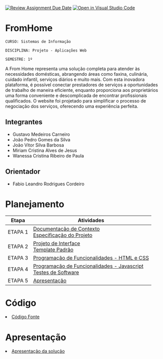 [![Review Assignment Due Date](https://classroom.github.com/assets/deadline-readme-button-24ddc0f5d75046c5622901739e7c5dd533143b0c8e959d652212380cedb1ea36.svg)](https://classroom.github.com/a/aoh8Jdra)
[![Open in Visual Studio Code](https://classroom.github.com/assets/open-in-vscode-718a45dd9cf7e7f842a935f5ebbe5719a5e09af4491e668f4dbf3b35d5cca122.svg)](https://classroom.github.com/online_ide?assignment_repo_id=11600271&assignment_repo_type=AssignmentRepo)
# FromHome

`CURSO: Sistemas de Informação`

`DISCIPLINA: Projeto - Aplicações Web`

`SEMESTRE: 1º`

A From Home representa uma solução completa para atender às necessidades domésticas, abrangendo áreas como faxina, culinária, cuidado infantil, serviços diários e muito mais. Com esta inovadora plataforma, é possível conectar prestadores de serviços a oportunidades de trabalho de maneira eficiente, enquanto proporciona aos proprietários uma forma conveniente e descomplicada de encontrar profissionais qualificados. O website foi projetado para simplificar o processo de negociação dos serviços, oferecendo uma experiência perfeita.

## Integrantes

* Gustavo Medeiros Carneiro
* João Pedro Gomes da Silva
* João Vitor Silva Barbosa
* Miriam Cristina Alves de Jesus
* Wanessa Cristina Ribeiro de Paula

## Orientador

* Fabio Leandro Rodrigues Cordeiro 

# Planejamento

| Etapa         | Atividades |
|  :----:   | ----------- |
| ETAPA 1         |[Documentação de Contexto](docs/context.md) <br> [Especificação do Projeto](docs/especification.md) |
| ETAPA 2         |[Projeto de Interface](docs/interface.md) <br> [Template Padrão](docs/template.md) |
| ETAPA 3         |[Programação de Funcionalidades - HTML e CSS](docs/development.md) |
| ETAPA 4        |[Programação de Funcionalidades - Javascript](docs/development.md) <br> [Testes de Software ](docs/tests.md) |
| ETAPA 5         | [Apresentação](presentation/README.md) |

# Código

<li><a href="src/README.md"> Código Fonte</a></li>

# Apresentação

<li><a href="presentation/README.md"> Apresentação da solução</a></li>

